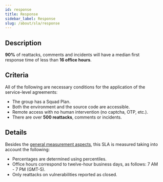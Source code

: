 ```yaml
---
id: response
title: Response
sidebar_label: Response
slug: /about/sla/response
---
```


## Description

**90%** of reattacks,
comments and incidents
will have a median first response time
of less than **16 office hours**.

## Criteria

All of the following are necessary conditions
for the application of the service-level agreements:

- The group has a Squad Plan.
- Both the environment
  and the source code
  are accessible.
- Remote access
  with no human intervention
  (no captcha, OTP, etc.).
- There are over **500 reattacks**,
  comments or incidents.

## Details

Besides the [general measurement aspects](/about/sla#details),
this SLA is measured
taking into account the following:

- Percentages are determined
  using percentiles.
- Office hours correspond to twelve-hour business days,
  as follows:
  7 AM - 7 PM (GMT-5).
- Only reattacks on vulnerabilities reported as closed.
